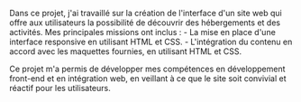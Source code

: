 
Dans ce projet, j'ai travaillé sur la création de l'interface d'un site web qui offre aux utilisateurs la possibilité de découvrir des hébergements et des activités. 
Mes principales missions ont inclus :
        - La mise en place d'une interface responsive en utilisant HTML et CSS.
        - L'intégration du contenu en accord avec les maquettes fournies, en utilisant HTML et CSS.
        
Ce projet m'a permis de développer mes compétences en développement front-end et en intégration web, en veillant à ce que le site soit convivial et réactif pour les utilisateurs.
